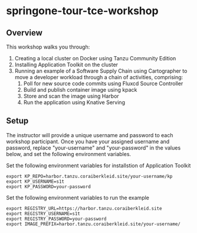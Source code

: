# springone-tour-tce-workshop

## Overview
This workshop walks you through:
1. Creating a local cluster on Docker using Tanzu Community Edition
2. Installing Application Toolkit on the cluster
3. Running an example of a Software Supply Chain using Cartographer to move a developer workload through a chain of activities, comprising:
   1. Poll for new source code commits using Fluxcd Source Controller
   2. Build and publish container image using kpack
   3. Store and scan the image using Harbor
   4. Run the application using Knative Serving

## Setup
The instructor will provide a unique username and password to each workshop participant. Once you have your assigned username and password, replace "your-username" and "your-password" in the values below, and set the following environment variables.

Set the following environment variables for installstion of Application Toolkit
```shell
export KP_REPO=harbor.tanzu.coraiberkleid.site/your-username/kp
export KP_USERNAME=s1t
export KP_PASSWORD=your-password
```

Set the following environment variables to run the example 
```shell
export REGISTRY_URL=https://harbor.tanzu.coraiberkleid.site
export REGISTRY_USERNAME=s1t
export REGISTRY_PASSWORD=your-password
export IMAGE_PREFIX=harbor.tanzu.coraiberkleid.site/your-username/
```